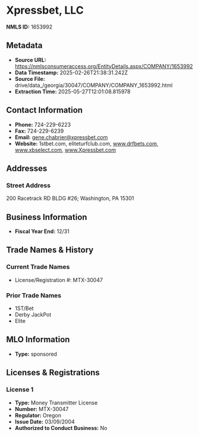 # Xpressbet, LLC

**NMLS ID:** 1653992

## Metadata
- **Source URL:** https://nmlsconsumeraccess.org/EntityDetails.aspx/COMPANY/1653992
- **Data Timestamp:** 2025-02-26T21:38:31.242Z
- **Source File:** drive/data_/georgia/30047/COMPANY/COMPANY_1653992.html
- **Extraction Time:** 2025-05-27T12:01:08.815978

## Contact Information
- **Phone:** 724-229-6223
- **Fax:** 724-229-6239
- **Email:** gene.chabrier@xpressbet.com
- **Website:** 1stbet.com, eliteturfclub.com, www.drfbets.com, www.xbselect.com, www.Xpressbet.com

## Addresses
### Street Address
200 Racetrack RD BLDG #26; Washington, PA 15301

## Business Information
- **Fiscal Year End:** 12/31

## Trade Names & History
### Current Trade Names
- License/Registration #: MTX-30047

### Prior Trade Names
- 1ST/Bet
- Derby JackPot
- Elite

## MLO Information
- **Type:** sponsored

## Licenses & Registrations

### License 1
- **Type:** Money Transmitter License
- **Number:** MTX-30047
- **Regulator:** Oregon
- **Issue Date:** 03/09/2004
- **Authorized to Conduct Business:** No
